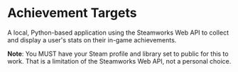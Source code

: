 # Achievement Targets

A local, Python-based application using the Steamworks Web API to collect and display a user's stats on their in-game achievements.

**Note**: You MUST have your Steam profile and library set to public for this to work. That is a limitation of the Steamworks Web API, not a personal choice.